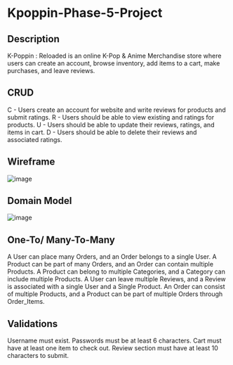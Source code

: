 # Kpoppin-Phase-5-Project

## Description 
K-Poppin : Reloaded is an online K-Pop & Anime Merchandise store where users can create an account, browse inventory, add items to a cart, make purchases, and leave reviews.

## CRUD
C - Users create an account for website and write reviews for products and submit ratings.
R - Users should be able to view existing and ratings for products.
U - Users should be able to update their reviews, ratings, and items in cart.
D - Users should be able to delete their reviews and associated ratings.

## Wireframe
 ![image](https://github.com/SCollin12/Kpoppin-Phase-5-Project/assets/123848015/1d66bd88-46bb-488f-9c56-966e3ede41aa)

## Domain Model
  ![image](https://github.com/SCollin12/Kpoppin-Phase-5-Project/assets/123848015/8fb90e18-273b-4868-8631-c64d12e3725f)



## One-To/ Many-To-Many
A User can place many Orders, and an Order belongs to a single User.
A Product can be part of many Orders, and an Order can contain multiple Products.
A Product can belong to multiple Categories, and a Category can include multiple Products.
A User can leave multiple Reviews, and a Review is associated with a single User and a Single Product.
An Order can consist of multiple Products, and a Product can be part of multiple Orders through Order_Items.

## Validations
Username must exist.
Passwords must be at least 6 characters.
Cart must have at least one item to check out.
Review section must have at least 10 characters to submit.
